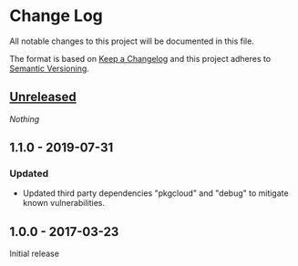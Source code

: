 # Change Log
All notable changes to this project will be documented in this file.

The format is based on [Keep a Changelog](http://keepachangelog.com/)
and this project adheres to [Semantic Versioning](http://semver.org/).

## [Unreleased]

_Nothing_

## 1.1.0 - 2019-07-31
### Updated
- Updated third party dependencies "pkgcloud" and "debug" to mitigate
  known vulnerabilities.

## 1.0.0 - 2017-03-23

Initial release

[Unreleased]: https://github.com/dporganizer/skipper-openstack-v2/compare/v1.0.0...HEAD
